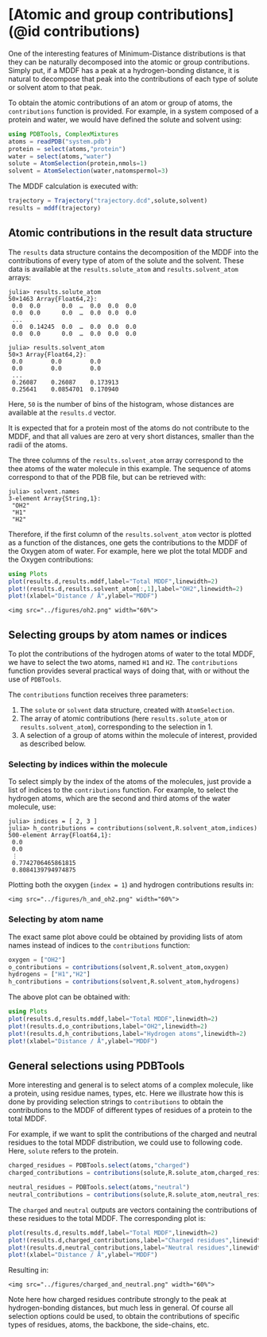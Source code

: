 # [Atomic and group contributions](@id contributions)

One of the interesting features of Minimum-Distance distributions is
that they can be naturally decomposed into the atomic or group
contributions. Simply put, if a MDDF has a peak at a hydrogen-bonding
distance, it is natural to decompose that peak into the contributions of
each type of solute or solvent atom to that peak.     

To obtain the atomic contributions of an atom or group of atoms, the
`contributions` function is provided. For example, in a system composed
of a protein and water, we would have defined the solute and solvent
using:

```julia
using PDBTools, ComplexMixtures
atoms = readPDB("system.pdb")
protein = select(atoms,"protein")
water = select(atoms,"water")
solute = AtomSelection(protein,nmols=1)
solvent = AtomSelection(water,natomspermol=3)
```

The MDDF calculation is executed with:
```julia
trajectory = Trajectory("trajectory.dcd",solute,solvent)
results = mddf(trajectory)
```

## Atomic contributions in the result data structure

The `results` data structure contains the decomposition of the MDDF into
the contributions of every type of atom of the solute and the solvent.
These data is available at the `results.solute_atom` and
`results.solvent_atom` arrays: 

```julia-repl
julia> results.solute_atom
50×1463 Array{Float64,2}:
 0.0  0.0      0.0  …  0.0  0.0  0.0
 0.0  0.0      0.0  …  0.0  0.0  0.0
 ...
 0.0  0.14245  0.0  …  0.0  0.0  0.0
 0.0  0.0      0.0  …  0.0  0.0  0.0

julia> results.solvent_atom 
50×3 Array{Float64,2}:
 0.0        0.0        0.0 
 0.0        0.0        0.0 
 ...
 0.26087    0.26087    0.173913
 0.25641    0.0854701  0.170940
```

Here, `50` is the number of bins of the histogram, whose distances are
available at the `results.d` vector.

It is expected that for a protein most of the atoms do not contribute to
the MDDF, and that all values are zero at very short distances, smaller
than the radii of the atoms.

The three columns of the `results.solvent_atom` array correspond to the
thee atoms of the water molecule in this example. The sequence of atoms
correspond to that of the PDB file, but can be retrieved with:

```julia-repl
julia> solvent.names
3-element Array{String,1}:
 "OH2"
 "H1"
 "H2"
```

Therefore, if the first column of the `results.solvent_atom` vector is
plotted as a function of the distances, one gets the contributions to
the MDDF of the Oxygen atom of water. For example, here we plot the
total MDDF and the Oxygen contributions: 

```julia
using Plots
plot(results.d,results.mddf,label="Total MDDF",linewidth=2)
plot!(results.d,results.solvent_atom[:,1],label="OH2",linewidth=2)
plot!(xlabel="Distance / Å",ylabel="MDDF")
```

```@raw html
<img src="../figures/oh2.png" width="60%">
```

## Selecting groups by atom names or indices

To plot the contributions of the hydrogen atoms of water to the total
MDDF, we have to select the two atoms, named `H1` and `H2`. The
`contributions` function provides several practical ways of doing that,
with or without the use of `PDBTools`. 

The `contributions` function receives three parameters: 

1. The `solute` or `solvent` data structure, created with `AtomSelection`. 
2. The array of atomic contributions (here `results.solute_atom` or
   `results.solvent_atom`), corresponding to the selection in 1.
3. A selection of a group of atoms within the molecule of interest,
   provided as described below. 

### Selecting by indices within the molecule

To select simply by the index of the atoms of the molecules, just
provide a list of indices to the `contributions` function. For example,
to select the hydrogen atoms, which are the second and third atoms of the 
water molecule, use:

```julia-repl
julia> indices = [ 2, 3 ]
julia> h_contributions = contributions(solvent,R.solvent_atom,indices)
500-element Array{Float64,1}:
 0.0
 0.0
 ⋮
 0.7742706465861815
 0.8084139794974875
```

Plotting both the oxygen (`index = 1`) and hydrogen contributions
results in:

```@raw html
<img src="../figures/h_and_oh2.png" width="60%">
```

### Selecting by atom name

The exact same plot above could be obtained by providing lists of atom names
instead of indices to the `contributions` function:

```julia
oxygen = ["OH2"]
o_contributions = contributions(solvent,R.solvent_atom,oxygen) 
hydrogens = ["H1","H2"]
h_contributions = contributions(solvent,R.solvent_atom,hydrogens)
```

The above plot can be obtained with:
```julia
using Plots
plot(results.d,results.mddf,label="Total MDDF",linewidth=2)
plot!(results.d,o_contributions,label="OH2",linewidth=2)
plot!(results.d,h_contributions,label="Hydrogen atoms",linewidth=2)
plot!(xlabel="Distance / Å",ylabel="MDDF")
```

## General selections using PDBTools

More interesting and general is to select atoms of a complex
molecule, like a protein, using residue names, types, etc. Here we
illustrate how this is done by providing selection strings to
`contributions` to obtain the contributions to the MDDF of different
types of residues of a protein to the total MDDF. 

For example, if we want to split the contributions of the charged and
neutral residues to the total MDDF distribution, we could use to following
code. Here, `solute` refers to the protein.

```julia
charged_residues = PDBTools.select(atoms,"charged")
charged_contributions = contributions(solute,R.solute_atom,charged_residues)

neutral_residues = PDBTools.select(atoms,"neutral")
neutral_contributions = contributions(solute,R.solute_atom,neutral_residues)
```

The `charged` and `neutral` outputs are vectors containing the
contributions of these residues to the total MDDF. The corresponding
plot is:   

```julia
plot(results.d,results.mddf,label="Total MDDF",linewidth=2)
plot!(results.d,charged_contributions,label="Charged residues",linewidth=2)
plot!(results.d,neutral_contributions,label="Neutral residues",linewidth=2)
plot!(xlabel="Distance / Å",ylabel="MDDF")
```
Resulting in:

```@raw html
<img src="../figures/charged_and_neutral.png" width="60%">
```

Note here how charged residues contribute strongly to the peak at
hydrogen-bonding distances, but much less in general. Of course all
selection options could be used, to obtain the contributions of specific
types of residues, atoms, the backbone, the side-chains, etc. 
